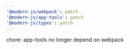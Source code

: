 ```yaml
---
'@modern-js/webpack': patch
'@modern-js/app-tools': patch
'@modern-js/types': patch
---
```


chore: app-tools no longer depend on webpack
